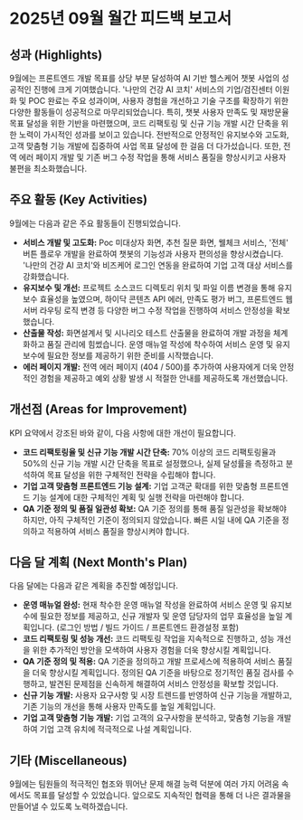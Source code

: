 # 2025년 09월 월간 피드백 보고서

## 성과 (Highlights)

9월에는 프론트엔드 개발 목표를 상당 부분 달성하여 AI 기반 헬스케어 챗봇 사업의 성공적인 진행에 크게 기여했습니다. '나만의 건강 AI 코치' 서비스의 기업/검진센터 이원화 및 POC 완료는 주요 성과이며, 사용자 경험을 개선하고 기술 구조를 확장하기 위한 다양한 활동들이 성공적으로 마무리되었습니다. 특히, 챗봇 사용자 만족도 및 재방문율 목표 달성을 위한 기반을 마련했으며, 코드 리팩토링 및 신규 기능 개발 시간 단축을 위한 노력이 가시적인 성과를 보이고 있습니다. 전반적으로 안정적인 유지보수와 고도화, 고객 맞춤형 기능 개발에 집중하여 사업 목표 달성에 한 걸음 더 다가섰습니다. 또한, 전역 에러 페이지 개발 및 기존 버그 수정 작업을 통해 서비스 품질을 향상시키고 사용자 불편을 최소화했습니다.

## 주요 활동 (Key Activities)

9월에는 다음과 같은 주요 활동들이 진행되었습니다.

*   **서비스 개발 및 고도화:** Poc 미대상자 화면, 추천 질문 화면, 웰체크 서비스, '전체' 버튼 플로우 개발을 완료하여 챗봇의 기능성과 사용자 편의성을 향상시켰습니다. '나만의 건강 AI 코치'와 비즈케어 로그인 연동을 완료하여 기업 고객 대상 서비스를 강화했습니다.
*   **유지보수 및 개선:** 프로젝트 소스코드 디렉토리 위치 및 파일 이름 변경을 통해 유지보수 효율성을 높였으며, 하이닥 콘텐츠 API 에러, 만족도 평가 버그, 프론트엔드 웹서버 라우팅 로직 변경 등 다양한 버그 수정 작업을 진행하여 서비스 안정성을 확보했습니다.
*   **산출물 작성:** 화면설계서 및 시나리오 테스트 산출물을 완료하여 개발 과정을 체계화하고 품질 관리에 힘썼습니다. 운영 매뉴얼 작성에 착수하여 서비스 운영 및 유지보수에 필요한 정보를 제공하기 위한 준비를 시작했습니다.
*   **에러 페이지 개발:** 전역 에러 페이지 (404 / 500)를 추가하여 사용자에게 더욱 안정적인 경험을 제공하고 예외 상황 발생 시 적절한 안내를 제공하도록 개선했습니다.

## 개선점 (Areas for Improvement)

KPI 요약에서 강조된 바와 같이, 다음 사항에 대한 개선이 필요합니다.

*   **코드 리팩토링율 및 신규 기능 개발 시간 단축:** 70% 이상의 코드 리팩토링율과 50%의 신규 기능 개발 시간 단축을 목표로 설정했으나, 실제 달성률을 측정하고 분석하여 목표 달성을 위한 구체적인 전략을 수립해야 합니다.
*   **기업 고객 맞춤형 프론트엔드 기능 설계:** 기업 고객군 확대를 위한 맞춤형 프론트엔드 기능 설계에 대한 구체적인 계획 및 실행 전략을 마련해야 합니다.
*   **QA 기준 정의 및 품질 일관성 확보:** QA 기준 정의를 통해 품질 일관성을 확보해야 하지만, 아직 구체적인 기준이 정의되지 않았습니다. 빠른 시일 내에 QA 기준을 정의하고 적용하여 서비스 품질을 향상시켜야 합니다.

## 다음 달 계획 (Next Month's Plan)

다음 달에는 다음과 같은 계획을 추진할 예정입니다.

*   **운영 매뉴얼 완성:** 현재 착수한 운영 매뉴얼 작성을 완료하여 서비스 운영 및 유지보수에 필요한 정보를 제공하고, 신규 개발자 및 운영 담당자의 업무 효율성을 높일 계획입니다. (로그인 방법 / 빌드 가이드 / 프론트엔드 환경설정 포함)
*   **코드 리팩토링 및 성능 개선:** 코드 리팩토링 작업을 지속적으로 진행하고, 성능 개선을 위한 추가적인 방안을 모색하여 사용자 경험을 더욱 향상시킬 계획입니다.
*   **QA 기준 정의 및 적용:** QA 기준을 정의하고 개발 프로세스에 적용하여 서비스 품질을 더욱 향상시킬 계획입니다. 정의된 QA 기준을 바탕으로 정기적인 품질 검사를 수행하고, 발견된 문제점을 신속하게 해결하여 서비스 안정성을 확보할 것입니다.
*   **신규 기능 개발:** 사용자 요구사항 및 시장 트렌드를 반영하여 신규 기능을 개발하고, 기존 기능의 개선을 통해 사용자 만족도를 높일 계획입니다.
*   **기업 고객 맞춤형 기능 개발:** 기업 고객의 요구사항을 분석하고, 맞춤형 기능을 개발하여 기업 고객 유치에 적극적으로 나설 계획입니다.

## 기타 (Miscellaneous)

9월에는 팀원들의 적극적인 협조와 뛰어난 문제 해결 능력 덕분에 여러 가지 어려움 속에서도 목표를 달성할 수 있었습니다. 앞으로도 지속적인 협력을 통해 더 나은 결과물을 만들어낼 수 있도록 노력하겠습니다.